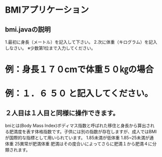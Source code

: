 # BMIアプリケーション

## **bmi.javaの説明**
1.最初に身長（メートル）を記入して下さい。
2.次に体重（キログラム）を記入しなさい。
※少数第1位まで入力してください。

# 例：身長１７０cmで体重５０㎏の場合
# 例：１．６  ５０  と記入してください。

## ２人目は１人目と同様に操作できます。

bniとは(Body Mass Index)ボディマス指数と呼ばれた移住と身長から算出される肥満度を表す体格指数です。子供には別の指数が存在しますが、成人ではBMIが国際的な指標として用いられています。
1.85未満が低体重
1.85~25未満が通体重
25異常が肥満体重
肥満はその度合いによってさらに肥満１から肥満４に分類されます。
